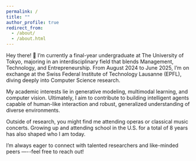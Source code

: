 ```yaml
---
permalink: /
title: ""
author_profile: true
redirect_from: 
  - /about/
  - /about.html
---
```


Hey there! 👋 I’m currently a final-year undergraduate at The University of Tokyo, majoring in an interdisciplinary field that blends Management, Technology, and Entrepreneurship. From August 2024 to June 2025, I’m on exchange at the Swiss Federal Institute of Technology Lausanne (EPFL), diving deeply into Computer Science research.

My academic interests lie in generative modeling, multimodal learning, and computer vision. Ultimately, I aim to contribute to building intelligent agents capable of human-like interaction and robust, generalized understanding of diverse environments.

Outside of research, you might find me attending operas or classical music concerts. Growing up and attending school in the U.S. for a total of 8 years has also shaped who I am today.

I’m always eager to connect with talented researchers and like-minded peers —--feel free to reach out!